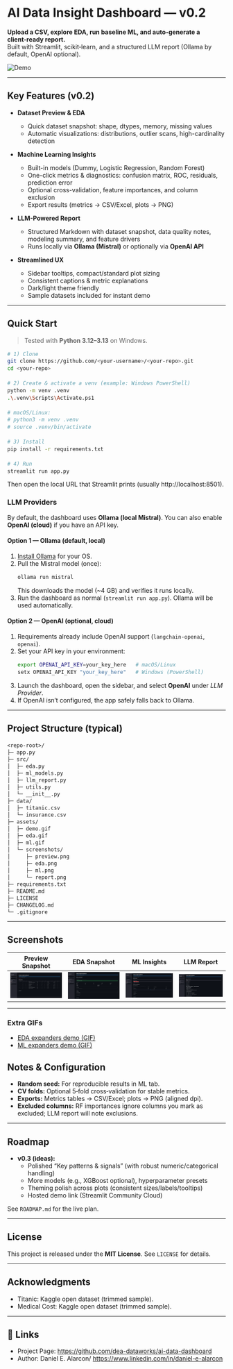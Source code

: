 # AI Data Insight Dashboard — v0.2

**Upload a CSV, explore EDA, run baseline ML, and auto‑generate a client‑ready report.**  
Built with Streamlit, scikit‑learn, and a structured LLM report (Ollama by default, OpenAI optional).

![Demo](assets/demo.gif)

---

## Key Features (v0.2)

- **Dataset Preview & EDA**
  - Quick dataset snapshot: shape, dtypes, memory, missing values
  - Automatic visualizations: distributions, outlier scans, high-cardinality detection

- **Machine Learning Insights**
  - Built-in models (Dummy, Logistic Regression, Random Forest)
  - One-click metrics & diagnostics: confusion matrix, ROC, residuals, prediction error
  - Optional cross-validation, feature importances, and column exclusion
  - Export results (metrics → CSV/Excel, plots → PNG)

- **LLM-Powered Report**
  - Structured Markdown with dataset snapshot, data quality notes, modeling summary, and feature drivers
  - Runs locally via **Ollama (Mistral)** or optionally via **OpenAI API**

- **Streamlined UX**
  - Sidebar tooltips, compact/standard plot sizing
  - Consistent captions & metric explanations
  - Dark/light theme friendly
  - Sample datasets included for instant demo

---

## Quick Start

> Tested with **Python 3.12–3.13** on Windows.

```bash
# 1) Clone
git clone https://github.com/<your-username>/<your-repo>.git
cd <your-repo>

# 2) Create & activate a venv (example: Windows PowerShell)
python -m venv .venv
.\.venv\Scripts\Activate.ps1

# macOS/Linux:
# python3 -m venv .venv
# source .venv/bin/activate

# 3) Install
pip install -r requirements.txt

# 4) Run
streamlit run app.py
```
Then open the local URL that Streamlit prints (usually http://localhost:8501).

### LLM Providers

By default, the dashboard uses **Ollama (local Mistral)**. You can also enable **OpenAI (cloud)** if you have an API key.  

#### Option 1 — Ollama (default, local)  
1. [Install Ollama](https://ollama.ai/download) for your OS.  
2. Pull the Mistral model (once):  
   ```bash
   ollama run mistral
   ```  
   This downloads the model (~4 GB) and verifies it runs locally.  
3. Run the dashboard as normal (`streamlit run app.py`). Ollama will be used automatically.  

#### Option 2 — OpenAI (optional, cloud)  
1. Requirements already include OpenAI support (`langchain-openai`, `openai`).  
2. Set your API key in your environment:  
   ```bash
   export OPENAI_API_KEY=your_key_here   # macOS/Linux
   setx OPENAI_API_KEY "your_key_here"   # Windows (PowerShell)
   ```  
3. Launch the dashboard, open the sidebar, and select **OpenAI** under *LLM Provider*.  
4. If OpenAI isn’t configured, the app safely falls back to Ollama.  

---

## Project Structure (typical)

```
<repo-root>/
├─ app.py
├─ src/
│  ├─ eda.py
│  ├─ ml_models.py
│  ├─ llm_report.py
│  ├─ utils.py
│  └─ __init__.py
├─ data/
│  ├─ titanic.csv
│  └─ insurance.csv
├─ assets/
│  ├─ demo.gif
│  ├─ eda.gif
│  ├─ ml.gif
│  └─ screenshots/
│     ├─ preview.png
│     ├─ eda.png
│     ├─ ml.png
│     └─ report.png
├─ requirements.txt
├─ README.md
├─ LICENSE
├─ CHANGELOG.md
└─ .gitignore
```

---

## Screenshots

| Preview Snapshot | EDA Snapshot | ML Insights | LLM Report |
| --- | --- | --- | --- |
|![PREVIEW](assets/screenshots/preview.png) | ![EDA](assets/screenshots/eda.png) | ![ML](assets/screenshots/ml.png) | ![Report](assets/screenshots/report.png) |

---

### Extra GIFs

- [EDA expanders demo (GIF)](assets/eda.gif)  
- [ML expanders demo (GIF)](assets/ml.gif)

## Notes & Configuration

- **Random seed:** For reproducible results in ML tab.
- **CV folds:** Optional 5‑fold cross‑validation for stable metrics.
- **Exports:** Metrics tables → CSV/Excel; plots → PNG (aligned dpi).
- **Excluded columns:** RF importances ignore columns you mark as excluded; LLM report will note exclusions.

---

## Roadmap

- **v0.3 (ideas):**
  - Polished “Key patterns & signals” (with robust numeric/categorical handling)
  - More models (e.g., XGBoost optional), hyperparameter presets
  - Theming polish across plots (consistent sizes/labels/tooltips)
  - Hosted demo link (Streamlit Community Cloud)

See `ROADMAP.md` for the live plan.

---

## License

This project is released under the **MIT License**. See `LICENSE` for details.

---

## Acknowledgments

- Titanic: Kaggle open dataset (trimmed sample).
- Medical Cost: Kaggle open dataset (trimmed sample).

---

## 🔗 Links

- Project Page: https://github.com/dea-dataworks/ai-data-dashboard
- Author: Daniel E. Alarcon/ https://www.linkedin.com/in/daniel-e-alarcon